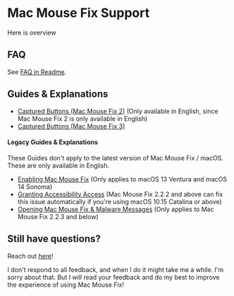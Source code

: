 <!-- THIS FILE IS AUTOMATICALLY GENERATED - EDITS WILL BE OVERRIDDEN -->
# Mac Mouse Fix Support

Here is overview

## FAQ

See [FAQ in Readme](<../Readme.md#questions>).

## Guides & Explanations

- [Captured Buttons (Mac Mouse Fix 2)](<../Help/Guides/Captured Buttons (Mac Mouse Fix 2).md>) (Only available in English, since Mac Mouse Fix 2 is only available in English)
- [Captured Buttons (Mac Mouse Fix 3)](<../Help/Guides/Captured Buttons (Mac Mouse Fix 3).md>)

#### Legacy Guides & Explanations

These Guides don't apply to the latest version of Mac Mouse Fix / macOS.
These are only available in English.

- [Enabling Mac Mouse Fix](<../Help/Legacy Guides/Enabling Mac Mouse Fix.md>) (Only applies to macOS 13 Ventura and macOS 14 Sonoma)
- [Granting Accessibility Access](<../Help/Legacy Guides/Granting Accessibility Access.md>) (Mac Mouse Fix 2.2.2 and above can fix this issue automatically if you're using macOS 10.15 Catalina or above)
- [Opening Mac Mouse Fix & Malware Messages](<../Help/Legacy Guides/Opening Mac Mouse Fix & Malware Messages.md>) (Only applies to Mac Mouse Fix 2.2.3 and below)

## Still have questions?

Reach out [here](https://redirect.macmousefix.com/?locale=sv&target=mmf-feedback-help-content)!

I don't respond to all feedback, and when I do it might take me a while. I'm sorry about that. But I *will* read your feedback and do my best to improve the experience of using Mac Mouse Fix! 

<!-- Could mention that if they open an Issue others might help them ... But except for very widespread issues that's unlikely. So maybe bad to set high expectations? -->

<!--
- [Send me an Email](https://redirect.macmousefix.com/?locale=sv&target=mailto-noah)
-->


<!-- Ideas: 
    - [Jul 2025] Apple support docs just have thumbs up thumbs down at the bottom and if you click thumbs down you get a text box to enter feedback. That's kinda nice. 
    - GitHub docs has a 'Submit a pull request' link at the bottom that takes you directly to the template file for the support doc on GitHub... I think our audience is not technical enough for that? I looked at some random doc on GitHub and the commit history was all GitHub employees... This seems unlikely to work.
    - GitHub docs have a 'Ask the community' link at the bottom, but that's what we had with GitHub Discussions for years and it didn't work.

    - Maybe make it a form: "I Still Have Questions After Viewing Help Content!\n\nWhat questions do you still have?\n\n(Please fill in here)
        - This would actually be easier to make by prefilling an email instead updating Feedback Assistant. Maybe we could make it a prefilled email for now, and later update. Maybe funnel through redirect.macmousefix.com to make it (slightly) easier to update later?
-->

